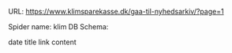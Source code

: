 URL: https://www.klimsparekasse.dk/gaa-til-nyhedsarkiv/?page=1

Spider name: klim
DB Schema:

date
title
link
content
